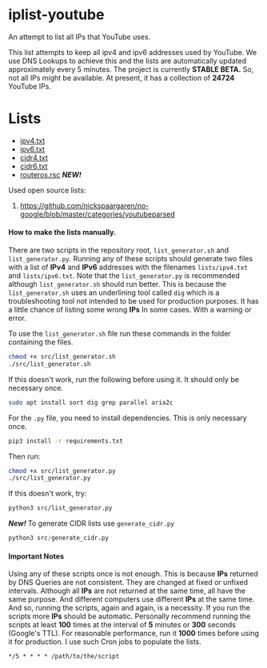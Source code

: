 # iplist-youtube
An attempt to list all IPs that YouTube uses.

This list attempts to keep all ipv4 and ipv6 addresses used by YouTube.
We use DNS Lookups to achieve this and the lists are automatically updated approximately every 5 minutes.
The project is currently **STABLE BETA.**
So, not all IPs might be available.
At present, it has a collection of
**24724**
YouTube IPs.

# Lists
- [ipv4.txt](https://raw.githubusercontent.com/touhidurrr/iplist-youtube/main/lists/ipv4.txt)
- [ipv6.txt](https://raw.githubusercontent.com/touhidurrr/iplist-youtube/main/lists/ipv6.txt)
- [cidr4.txt](https://raw.githubusercontent.com/touhidurrr/iplist-youtube/main/lists/cidr4.txt)
- [cidr6.txt](https://raw.githubusercontent.com/touhidurrr/iplist-youtube/main/lists/cidr6.txt)
- [routeros.rsc](https://raw.githubusercontent.com/touhidurrr/iplist-youtube/main/lists/routeros.rsc) ***NEW!***

Used open source lists:
  1. https://github.com/nickspaargaren/no-google/blob/master/categories/youtubeparsed

#### How to make the lists manually.
There are two scripts in the repository root, `list_generator.sh` and `list_generator.py`.
Running any of these scripts should generate two files with a list of **IPv4** and **IPv6** addresses with the filenames `lists/ipv4.txt` and `lists/ipv6.txt`.
Note that the `list_generator.py` is recommended although `list_generator.sh` should run better.
This is because the `list_generator.sh` uses an underlining tool called `dig` which is a troubleshooting tool not intended to be used for production purposes.
It has a little chance of listing some wrong **IPs** In some cases.
With a warning or error.

To use the `list_generator.sh` file run these commands in the folder containing the files.
```bash
chmod +x src/list_generator.sh
./src/list_generator.sh
```
If this doesn't work, run the following before using it.
It should only be necessary once.
```bash
sudo apt install sort dig grep parallel aria2c
```
For the `.py` file, you need to install dependencies.
This is only necessary once.
```bash
pip3 install -r requirements.txt
```
Then run:
```bash
chmod +x src/list_generator.py
./src/list_generator.py
```
If this doesn't work, try:
```bash
python3 src/list_generator.py
```
***New!*** To generate CIDR lists use `generate_cidr.py`
```py
python3 src/generate_cidr.py
```
#### Important Notes
Using any of these scripts once is not enough.
This is because **IPs** returned by DNS Queries are not consistent.
They are changed at fixed or unfixed intervals.
Although all **IPs** are not returned at the same time, all have the same purpose.
And different computers use different **IPs** at the same time.
And so, running the scripts, again and again, is a necessity.
If you run the scripts more **IPs** should be automatic.
Personally recommend running the scripts at least **100** times at the interval of **5** minutes or **300** seconds (Google's TTL).
For reasonable performance, run it **1000** times before using it for production.
I use such Cron jobs to populate the lists.
```cron
*/5 * * * * /path/to/the/script
```
